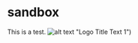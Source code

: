 # sandbox
This is a test.
![alt text](https://github.com/alderg/sandbox/raw/master/test.png "Logo Title Text 1")
 "Logo Title Text 1")
